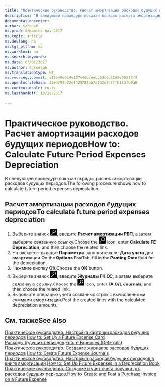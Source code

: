 ```yaml
---
title: "Практическое руководство. Расчет амортизации расходов будущих периодов"
description: "В следующей процедуре показан порядок расчета амортизации расходов будущих периодов."
documentationcenter: 
author: SorenGP
ms.prod: dynamics-nav-2017
ms.topic: article
ms.devlang: na
ms.tgt_pltfrm: na
ms.workload: na
ms.search.keywords: 
ms.date: 07/01/2017
ms.author: sgroespe
ms.translationtype: HT
ms.sourcegitcommit: a16640e014e157d4dbcaabc53d0df2d3e063f8f9
ms.openlocfilehash: 23ed794a22e142878fab7af42e7477fb1f3fb9a0
ms.contentlocale: ru-ru
ms.lasthandoff: 10/26/2017

---
```

# <a name="how-to-calculate-future-period-expenses-depreciation"></a><span data-ttu-id="9a305-103">Практическое руководство. Расчет амортизации расходов будущих периодов</span><span class="sxs-lookup"><span data-stu-id="9a305-103">How to: Calculate Future Period Expenses Depreciation</span></span>
<span data-ttu-id="9a305-104">В следующей процедуре показан порядок расчета амортизации расходов будущих периодов.</span><span class="sxs-lookup"><span data-stu-id="9a305-104">The following procedure shows how to calculate future period expenses depreciation.</span></span>  

## <a name="to-calculate-future-period-expenses-depreciation"></a><span data-ttu-id="9a305-105">Расчет амортизации расходов будущих периодов</span><span class="sxs-lookup"><span data-stu-id="9a305-105">To calculate future period expenses depreciation</span></span>  

1.  <span data-ttu-id="9a305-106">Выберите значок ![Поиск страницы или отчета](../../media/ui-search/search_small.png "Значок поиска страницы или отчета"), введите **Расчет амортизации РБП**, а затем выберите связанную ссылку.</span><span class="sxs-lookup"><span data-stu-id="9a305-106">Choose the ![Search for Page or Report](../../media/ui-search/search_small.png "Search for Page or Report icon") icon, enter **Calculate FE Depreciation**, and then choose the related link.</span></span>  
2.  <span data-ttu-id="9a305-107">На экспресс-вкладке **Параметры** заполните поле **Дата учета** для амортизации.</span><span class="sxs-lookup"><span data-stu-id="9a305-107">On the **Options** FastTab, fill in the **Posting Date** field for the depreciation.</span></span>  
3.  <span data-ttu-id="9a305-108">Нажмите кнопку **ОК**.</span><span class="sxs-lookup"><span data-stu-id="9a305-108">Choose the **OK** button.</span></span>  
4.  <span data-ttu-id="9a305-109">Выберите значок ![Поиск страницы или отчета](../../media/ui-search/search_small.png "Значок поиска страницы или отчета"), введите **Журналы ГК ОС**, а затем выберите связанную ссылку.</span><span class="sxs-lookup"><span data-stu-id="9a305-109">Choose the ![Search for Page or Report](../../media/ui-search/search_small.png "Search for Page or Report icon") icon, enter **FA G/L Journals**, and then choose the related link.</span></span>  
5.  <span data-ttu-id="9a305-110">Выполните операцию учета созданных строк с вычисленными суммами амортизации.</span><span class="sxs-lookup"><span data-stu-id="9a305-110">Post the created lines with the calculated depreciation amounts.</span></span>  

## <a name="see-also"></a><span data-ttu-id="9a305-111">См. также</span><span class="sxs-lookup"><span data-stu-id="9a305-111">See Also</span></span>  
 <span data-ttu-id="9a305-112">[Практическое руководство. Настройка карточки расходов будущих периодов](how-to-set-up-a-future-expense-card.md) </span><span class="sxs-lookup"><span data-stu-id="9a305-112">[How to: Set Up a Future Expense Card](how-to-set-up-a-future-expense-card.md) </span></span>  
 <span data-ttu-id="9a305-113">[Расходы будущих периодов](future-expenses-deferrals-.md) </span><span class="sxs-lookup"><span data-stu-id="9a305-113">[Future Expenses (Deferrals)](future-expenses-deferrals-.md) </span></span>  
 <span data-ttu-id="9a305-114">[Практическое руководство. Создание журналов расходов будущих периодов](how-to-create-future-expense-journals.md) </span><span class="sxs-lookup"><span data-stu-id="9a305-114">[How to: Create Future Expense Journals](how-to-create-future-expense-journals.md) </span></span>  
 <span data-ttu-id="9a305-115">[Практическое руководство. Настройка расходов будущих периодов в книге амортизации](how-to-set-up-future-expenses-in-a-depreciation-book.md) </span><span class="sxs-lookup"><span data-stu-id="9a305-115">[How to: Set Up Future Expenses in a Depreciation Book](how-to-set-up-future-expenses-in-a-depreciation-book.md) </span></span>  
 [<span data-ttu-id="9a305-116">Практическое руководство. Создание и учет счета покупки для расходов будущих периодов.</span><span class="sxs-lookup"><span data-stu-id="9a305-116">How to: Create and Post a Purchase Invoice on a Future Expense</span></span>](how-to-create-and-post-a-purchase-invoice-on-a-future-expense.md)

